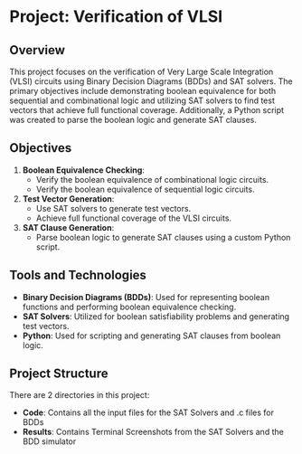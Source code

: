 # Project: Verification of VLSI

## Overview
This project focuses on the verification of Very Large Scale Integration (VLSI) circuits using Binary Decision Diagrams (BDDs) and SAT solvers. The primary objectives include demonstrating boolean equivalence for both sequential and combinational logic and utilizing SAT solvers to find test vectors that achieve full functional coverage. Additionally, a Python script was created to parse the boolean logic and generate SAT clauses.

## Objectives
1. **Boolean Equivalence Checking**:
   - Verify the boolean equivalence of combinational logic circuits.
   - Verify the boolean equivalence of sequential logic circuits.
2. **Test Vector Generation**:
   - Use SAT solvers to generate test vectors.
   - Achieve full functional coverage of the VLSI circuits.
3. **SAT Clause Generation**:
   - Parse boolean logic to generate SAT clauses using a custom Python script.

## Tools and Technologies
- **Binary Decision Diagrams (BDDs)**: Used for representing boolean functions and performing boolean equivalence checking.
- **SAT Solvers**: Utilized for boolean satisfiability problems and generating test vectors.
- **Python**: Used for scripting and generating SAT clauses from boolean logic.

## Project Structure
There are 2 directories in this project:
  - **Code**: Contains all the input files for the SAT Solvers and  .c files for BDDs
  - **Results**: Contains Terminal Screenshots from the SAT Solvers and the BDD simulator 

